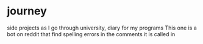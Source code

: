 # journey
side projects as I go through university, diary for my programs 
This one is a bot on reddit that find spelling errors in the comments it is called in 
